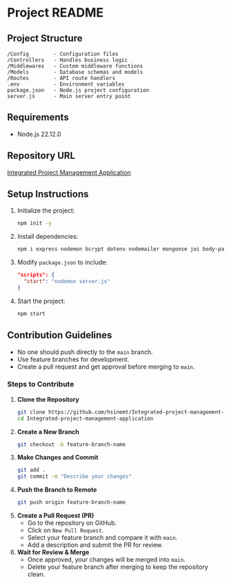 # Project README 

## Project Structure
``` 
/Config        - Configuration files
/Controllers   - Handles business logic
/Middlewares   - Custom middleware functions
/Models        - Database schemas and models
/Routes        - API route handlers
.env           - Environment variables
package.json   - Node.js project configuration
server.js      - Main server entry point
```

## Requirements
- Node.js 22.12.0

## Repository URL
[Integrated Project Management Application](https://github.com/hsinemt/Integrated-project-management-application)

## Setup Instructions
1. Initialize the project:
   ```sh
   npm init -y
   ```
2. Install dependencies:
   ```sh
   npm i express nodemon bcrypt dotenv nodemailer mongoose joi body-parser cookie-parser cors jsonwebtoken
   ```
3. Modify `package.json` to include:
   ```json
   "scripts": {
     "start": "nodemon server.js"
   }
   ```
4. Start the project:
   ```sh
   npm start
   ```

## Contribution Guidelines
- No one should push directly to the `main` branch.
- Use feature branches for development.
- Create a pull request and get approval before merging to `main`.

### Steps to Contribute
1. **Clone the Repository**
   ```sh
   git clone https://github.com/hsinemt/Integrated-project-management-application
   cd Integrated-project-management-application
   ```
2. **Create a New Branch**
   ```sh
   git checkout -b feature-branch-name
   ```
3. **Make Changes and Commit**
   ```sh
   git add .
   git commit -m "Describe your changes"
   ```
4. **Push the Branch to Remote**
   ```sh
   git push origin feature-branch-name
   ```
5. **Create a Pull Request (PR)**
   - Go to the repository on GitHub.
   - Click on `New Pull Request`.
   - Select your feature branch and compare it with `main`.
   - Add a description and submit the PR for review.
6. **Wait for Review & Merge**
   - Once approved, your changes will be merged into `main`.
   - Delete your feature branch after merging to keep the repository clean.

